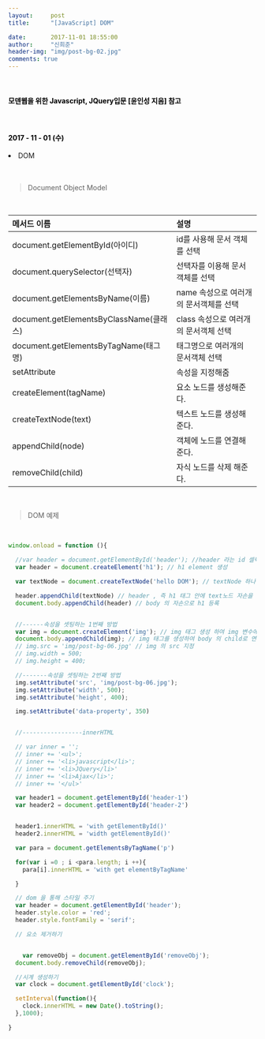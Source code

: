 ```yaml
---
layout:     post
title:      "[JavaScript] DOM"

date:       2017-11-01 18:55:00
author:     "신희준"
header-img: "img/post-bg-02.jpg"
comments: true
---
```


<head>
 <meta property="og:type" content="website">
 <meta property="og:title" content="자바스크립트 DOM ( 문서객체 모델 )">
 <meta property="og:description" content="자바스크립트 DOM ( 문서객체 모델 )">
 <meta property="og:url" content="http://shj7242.github.io/2017/11/01/JavaScript10/">

 <meta name="twitter:card" content="summary">
  <meta name="twitter:title" content="자바스크립트 DOM ( 문서객체 모델 )">
  <meta name="twitter:description" content="자바스크립트 DOM ( 문서객체 모델 )">
  <meta name="FACEBOOK:domain" content="http://shj7242.github.io/2017/11/01/JavaScript10/">
  <meta name="facebook:card" content="summary">
   <meta name="facebook:title" content="자바스크립트 DOM ( 문서객체 모델 )">
   <meta name="facebook:description" content="자바스크립트 DOM ( 문서객체 모델 )">
   <meta name="facebook:domain" content="http://shj7242.github.io/2017/11/01/JavaScript10/">


 </head>

<meta name="description" content="javascript, javascript 객체, javascript프로토타입, javascript생성자,javascript함수,javascript생성자함수
">
<br>
<H4 style ="font-weight:bold; color:black;"> 모덴웹을 위한 Javascript, JQuery입문 [윤인성 지음] 참고</H4>
<br>
<H4 style ="font-weight:bold; color : black">2017 - 11 - 01 (수)</H4>
<li>DOM</li>
<br>
<br>


> Document Object Model

<br>

| 메서드 이름 |  설명  |
|:--------|:--------|
| document.getElementById(아이디) | id를 사용해 문서 객체를 선택 |
| document.querySelector(선택자) | 선택자를 이용해 문서객체를 선택 |
| document.getElementsByName(이름) | name 속성으로 여러개의 문서객체를 선택 |
| document.getElementsByClassName(클래스) | class 속성으로 여러개의 문서객체 선택 |
| document.getElementsByTagName(태그명) | 태그명으로 여러개의 문서객체 선택 |
| setAttribute | 속성을 지정해줌 |
| createElement(tagName) | 요소 노드를 생성해준다. |
| createTextNode(text) | 텍스트 노드를 생성해준다. |
| appendChild(node) | 객체에 노드를 연결해준다. |
| removeChild(child) | 자식 노드를 삭제 해준다. |




<br>




> DOM 예제

<br>

~~~javascript
window.onload = function (){

  //var header = document.getElementById('header'); //header 라는 id 셀렉터를 가진 element
  var header = document.createElement('h1'); // h1 element 생성

  var textNode = document.createTextNode('hello DOM'); // textNode 하나 생성

  header.appendChild(textNode) // header , 즉 h1 태그 안에 text노드 자손을 하나 연결
  document.body.appendChild(header) // body 의 자손으로 h1 등록


  //------속성을 셋팅하는 1번째 방법
  var img = document.createElement('img'); // img 태그 생성 하여 img 변수에 넣는다.
  document.body.appendChild(img); // img 태그를 생성하여 body 의 child로 연결
  // img.src = 'img/post-bg-06.jpg' // img 의 src 지정
  // img.width = 500;
  // img.height = 400;

  //-------속성을 셋팅하는 2번째 방법
  img.setAttribute('src', 'img/post-bg-06.jpg');
  img.setAttribute('width', 500);
  img.setAttribute('height', 400);

  img.setAttribute('data-property', 350)


  //-----------------innerHTML

  // var inner = '';
  // inner += '<ul>';
  // inner += '<li>javascript</li>';
  // inner += '<li>JQuery</li>'
  // inner += '<li>Ajax</li>';
  // inner += '</ul>'

  var header1 = document.getElementById('header-1')
  var header2 = document.getElementById('header-2')


  header1.innerHTML = 'with getElementById()'
  header2.innerHTML = 'width getElementById()'

  var para = document.getElementsByTagName('p')

  for(var i =0 ; i <para.length; i ++){
    para[i].innerHTML = 'with get elementByTagName'

  }

  // dom 을 통해 스타일 주기
  var header = document.getElementById('header');
  header.style.color = 'red';
  header.style.fontFamily = 'serif';

  // 요소 제거하기


    var removeObj = document.getElementById('removeObj');
  document.body.removeChild(removeObj);

  //시계 생성하기
  var clock = document.getElementById('clock');

  setInterval(function(){
    clock.innerHTML = new Date().toString();
  },1000);

}
~~~
